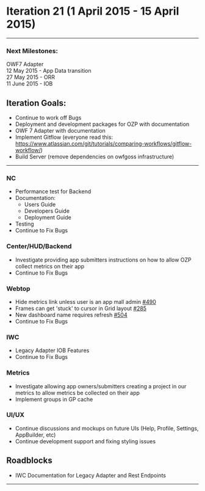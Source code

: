# Iteration 21 (1 April 2015 - 15 April 2015)

*** 
### Next Milestones:
OWF7 Adapter
<br> 12 May 2015 - App Data transition
<br>27 May 2015 - ORR
<br>11 June 2015 - IOB

## Iteration Goals:
* Continue to work off Bugs
* Deployment and development packages for OZP with documentation
* OWF 7 Adapter with documentation
* Implement Gitflow (everyone read this: https://www.atlassian.com/git/tutorials/comparing-workflows/gitflow-workflow/)
* Build Server (remove dependencies on owfgoss infrastructure)
***

### NC 
* Performance test for Backend
* Documentation:
  * Users Guide
  * Developers Guide
  * Deployment Guide
* Testing
* Continue to Fix Bugs

### Center/HUD/Backend
* Investigate providing app submitters instructions on how to allow OZP collect metrics on their app 
* Continue to Fix Bugs



### Webtop
* Hide metrics link unless user is an app mall admin [#490](https://github.com/ozone-development/ozp-webtop/issues/490)
* Frames can get 'stuck' to cursor in Grid layout [#285](https://github.com/ozone-development/ozp-webtop/issues/285)
* New dashboard name requires refresh [#504](https://github.com/ozone-development/ozp-webtop/issues/504)
* Continue to Fix Bugs

### IWC
* Legacy Adapter IOB Features
* Continue to Fix Bugs

### Metrics
* Investigate allowing app owners/submitters creating a project in our metrics to allow metrics be collected on their app
* Implement groups in GP cache

### UI/UX
* Continue discussions and mockups on future UIs (Help, Profile, Settings, AppBuilder, etc)
* Continue development support and fixing styling issues

## Roadblocks
* IWC Documentation for Legacy Adapter and Rest Endpoints

***
